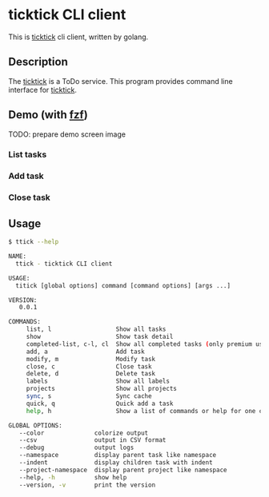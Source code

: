 # ticktick CLI client

This is [ticktick](https://ticktick.com/) cli client, written by golang.

## Description

The [ticktick](https://ticktick.com/) is a ToDo service.
This program provides command line interface for [ticktick](https://ticktick.com/).

## Demo (with [fzf](https://github.com/junegunn/fzf))

TODO: prepare demo screen image

### List tasks

### Add task

### Close task

## Usage

```bash
$ ttick --help

NAME:
  ttick - ticktick CLI client

USAGE:
  titick [global options] command [command options] [args ...]

VERSION:
   0.0.1

COMMANDS:
     list, l                  Show all tasks
     show                     Show task detail
     completed-list, c-l, cl  Show all completed tasks (only premium users)
     add, a                   Add task
     modify, m                Modify task
     close, c                 Close task
     delete, d                Delete task
     labels                   Show all labels
     projects                 Show all projects
     sync, s                  Sync cache
     quick, q                 Quick add a task
     help, h                  Show a list of commands or help for one command

GLOBAL OPTIONS:
   --color              colorize output
   --csv                output in CSV format
   --debug              output logs
   --namespace          display parent task like namespace
   --indent             display children task with indent
   --project-namespace  display parent project like namespace
   --help, -h           show help
   --version, -v        print the version
```
